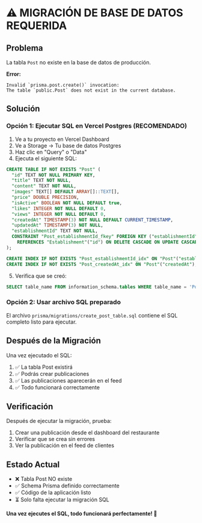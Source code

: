 # ⚠️ MIGRACIÓN DE BASE DE DATOS REQUERIDA

## Problema
La tabla `Post` no existe en la base de datos de producción.

**Error:**
```
Invalid `prisma.post.create()` invocation: 
The table `public.Post` does not exist in the current database.
```

## Solución

### Opción 1: Ejecutar SQL en Vercel Postgres (RECOMENDADO)

1. Ve a tu proyecto en Vercel Dashboard
2. Ve a Storage → Tu base de datos Postgres
3. Haz clic en "Query" o "Data"
4. Ejecuta el siguiente SQL:

```sql
CREATE TABLE IF NOT EXISTS "Post" (
  "id" TEXT NOT NULL PRIMARY KEY,
  "title" TEXT NOT NULL,
  "content" TEXT NOT NULL,
  "images" TEXT[] DEFAULT ARRAY[]::TEXT[],
  "price" DOUBLE PRECISION,
  "isActive" BOOLEAN NOT NULL DEFAULT true,
  "likes" INTEGER NOT NULL DEFAULT 0,
  "views" INTEGER NOT NULL DEFAULT 0,
  "createdAt" TIMESTAMP(3) NOT NULL DEFAULT CURRENT_TIMESTAMP,
  "updatedAt" TIMESTAMP(3) NOT NULL,
  "establishmentId" TEXT NOT NULL,
  CONSTRAINT "Post_establishmentId_fkey" FOREIGN KEY ("establishmentId") 
    REFERENCES "Establishment"("id") ON DELETE CASCADE ON UPDATE CASCADE
);

CREATE INDEX IF NOT EXISTS "Post_establishmentId_idx" ON "Post"("establishmentId");
CREATE INDEX IF NOT EXISTS "Post_createdAt_idx" ON "Post"("createdAt");
```

5. Verifica que se creó:
```sql
SELECT table_name FROM information_schema.tables WHERE table_name = 'Post';
```

### Opción 2: Usar archivo SQL preparado

El archivo `prisma/migrations/create_post_table.sql` contiene el SQL completo listo para ejecutar.

## Después de la Migración

Una vez ejecutado el SQL:

1. ✅ La tabla Post existirá
2. ✅ Podrás crear publicaciones
3. ✅ Las publicaciones aparecerán en el feed
4. ✅ Todo funcionará correctamente

## Verificación

Después de ejecutar la migración, prueba:
1. Crear una publicación desde el dashboard del restaurante
2. Verificar que se crea sin errores
3. Ver la publicación en el feed de clientes

## Estado Actual

- ❌ Tabla Post NO existe
- ✅ Schema Prisma definido correctamente
- ✅ Código de la aplicación listo
- ⏳ Solo falta ejecutar la migración SQL

**Una vez ejecutes el SQL, todo funcionará perfectamente! 🚀**
